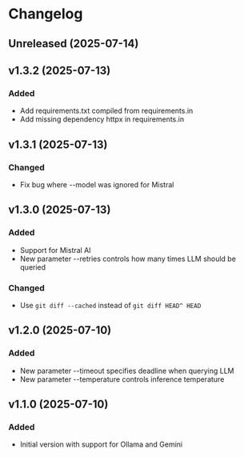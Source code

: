 # Changelog

## Unreleased (2025-07-14)

## v1.3.2 (2025-07-13)

### Added

- Add requirements.txt compiled from requirements.in
- Add missing dependency httpx in requirements.in

## v1.3.1 (2025-07-13)

### Changed

- Fix bug where --model was ignored for Mistral

## v1.3.0 (2025-07-13)

### Added

- Support for Mistral AI
- New parameter --retries controls how many times LLM should be queried

### Changed

- Use `git diff --cached` instead of `git diff HEAD^ HEAD`

## v1.2.0 (2025-07-10)

### Added

- New parameter --timeout specifies deadline when querying LLM
- New parameter --temperature controls inference temperature

## v1.1.0 (2025-07-10)

### Added

- Initial version with support for Ollama and Gemini
